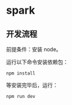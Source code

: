 # spark

## 开发流程
前提条件：安装 node。

运行以下命令安装依赖包：
```shell
npm install
```

等安装完毕后，运行：
```shell
npm run dev
```
